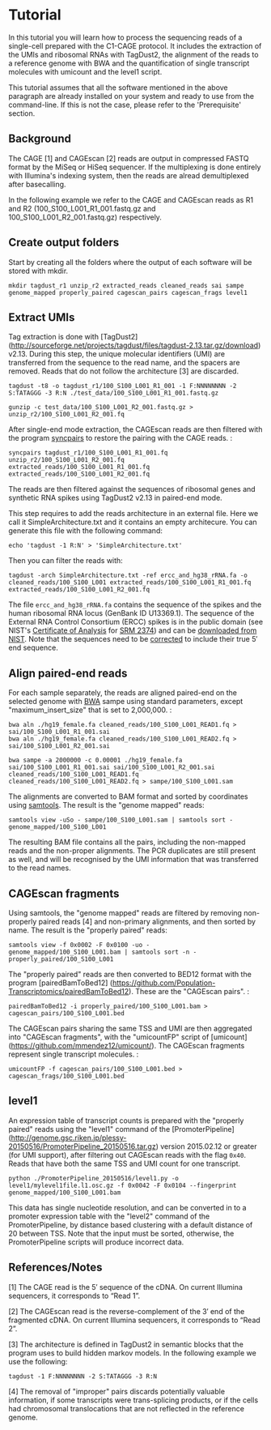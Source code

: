 Tutorial
========

In this tutorial you will learn how to process the sequencing reads of a
single-cell prepared with the C1-CAGE protocol. It includes the
extraction of the UMIs and ribosomal RNAs with TagDust2, the alignment
of the reads to a reference genome with BWA and the quantification of
single transcript molecules with umicount and the level1 script.

This tutorial assumes that all the software mentioned in the above
paragraph are already installed on your system and ready to use from the
command-line. If this is not the case, please refer to the
'Prerequisite' section.

Background
----------

The CAGE [1] and CAGEscan [2] reads are output in compressed FASTQ
format by the MiSeq or HiSeq sequencer. If the multiplexing is done
entirely with Illumina's indexing system, then the reads are alread
demultiplexed after basecalling. 

In the following example we refer to the CAGE and CAGEscan reads as R1
and R2 (100\_S100\_L001\_R1\_001.fastq.gz and
100\_S100\_L001\_R2\_001.fastq.gz) respectively.

Create output folders
---------------------

Start by creating all the folders where the output of each software will
be stored with mkdir.

    mkdir tagdust_r1 unzip_r2 extracted_reads cleaned_reads sai sampe genome_mapped properly_paired cagescan_pairs cagescan_frags level1

Extract UMIs
------------

Tag extraction is done with [TagDust2] (http://sourceforge.net/projects/tagdust/files/tagdust-2.13.tar.gz/download) v2.13. 
During this step, the unique molecular identifiers (UMI) are transferred from the sequence to
the read name, and the spacers are removed. Reads that do not
follow the architecture [3] are discarded.

    tagdust -t8 -o tagdust_r1/100_S100_L001_R1_001 -1 F:NNNNNNNN -2 S:TATAGGG -3 R:N ./test_data/100_S100_L001_R1_001.fastq.gz

    gunzip -c test_data/100_S100_L001_R2_001.fastq.gz > unzip_r2/100_S100_L001_R2_001.fq

After single-end mode extraction, the CAGEscan reads are then filtered
with the program [syncpairs](https://github.com/mmendez12/sync_paired_end_reads) to restore the pairing with the CAGE
reads. :

    syncpairs tagdust_r1/100_S100_L001_R1_001.fq unzip_r2/100_S100_L001_R2_001.fq extracted_reads/100_S100_L001_R1_001.fq extracted_reads/100_S100_L001_R2_001.fq

The reads are then filtered against the sequences of ribosomal genes
and synthetic RNA spikes using TagDust2 v2.13 in paired-end mode. 

This step requires to add the reads architecture in an external file. Here we call it SimpleArchitecture.txt and it contains an empty architecure. 
You can generate this file with the following command:

    echo 'tagdust -1 R:N' > 'SimpleArchitecture.txt'

Then you can filter the reads with:

    tagdust -arch SimpleArchitecture.txt -ref ercc_and_hg38_rRNA.fa -o cleaned_reads/100_S100_L001 extracted_reads/100_S100_L001_R1_001.fq extracted_reads/100_S100_L001_R2_001.fq

The file `ercc_and_hg38_rRNA.fa` contains the sequence of the spikes and the
human ribosomal RNA locus (GenBank ID U13369.1).  The sequence of the External
RNA Control Consortium (ERCC) spikes is in the public domain (see NIST's
[Certificate of Analysis](https://www-s.nist.gov/srmors/view_cert.cfm?srm=2374)
for [SRM 2374](https://www-s.nist.gov/srmors/view_detail.cfm?srm=2374)) and can
be [downloaded from NIST](https://www-s.nist.gov/srmors/view_datafiles.cfm?srm=2374).
Note that the sequences need to be [corrected](https://www.biostars.org/p/170234/) to
include their true 5′ end sequence.


Align paired-end reads
----------------------

For each sample separately, the reads are aligned paired-end on the
selected genome with [BWA](https://github.com/lh3/bwa) sampe  using standard parameters, except
"maximum\_insert\_size" that is set to 2,000,000. :

    bwa aln ./hg19_female.fa cleaned_reads/100_S100_L001_READ1.fq > sai/100_S100_L001_R1_001.sai
    bwa aln ./hg19_female.fa cleaned_reads/100_S100_L001_READ2.fq > sai/100_S100_L001_R2_001.sai

    bwa sampe -a 2000000 -c 0.00001 ./hg19_female.fa sai/100_S100_L001_R1_001.sai sai/100_S100_L001_R2_001.sai cleaned_reads/100_S100_L001_READ1.fq cleaned_reads/100_S100_L001_READ2.fq > sampe/100_S100_L001.sam

The alignments are converted to BAM format and sorted by coordinates
using [samtools](https://github.com/samtools/samtools/releases/latest). The result is the "genome mapped" reads:

    samtools view -uSo - sampe/100_S100_L001.sam | samtools sort - genome_mapped/100_S100_L001

The resulting BAM file contains all the pairs, including the non-mapped reads and
the non-proper alignments.  The PCR duplicates are still present as well, and will
be recognised by the UMI information that was transferred to the read names.

CAGEscan fragments
------------------

Using samtools, the "genome mapped" reads are filtered by removing
non-properly paired reads [4] and non-primary alignments, and then sorted by
name. The result is the "properly paired" reads:

    samtools view -f 0x0002 -F 0x0100 -uo - genome_mapped/100_S100_L001.bam | samtools sort -n - properly_paired/100_S100_L001

The "properly paired" reads are then converted to BED12 format with the
program [pairedBamToBed12] (https://github.com/Population-Transcriptomics/pairedBamToBed12). These are the "CAGEscan pairs". :

    pairedBamToBed12 -i properly_paired/100_S100_L001.bam > cagescan_pairs/100_S100_L001.bed

The CAGEscan pairs sharing the same TSS and UMI are then aggregated into
"CAGEscan fragments", with the "umicountFP" script of [umicount] (https://github.com/mmendez12/umicount/).
The CAGEscan fragments represent single transcript molecules. :

    umicountFP -f cagescan_pairs/100_S100_L001.bed > cagescan_frags/100_S100_L001.bed

level1
------

An expression table of transcript counts is prepared with the "properly
paired" reads using the "level1" command of the 
[PromoterPipeline] (http://genome.gsc.riken.jp/plessy-20150516/PromoterPipeline_20150516.tar.gz)
version 2015.02.12 or greater (for UMI support), after filtering out CAGEscan reads with
the flag `0x40`. Reads that have both the same TSS and UMI count for one
transcript.

    python ./PromoterPipeline_20150516/level1.py -o level1/mylevel1file.l1.osc.gz -f 0x0042 -F 0x0104 --fingerprint genome_mapped/100_S100_L001.bam

This data has single nucleotide resolution, and can be converted
in to a promoter expression table with the "level2" command of the
PromoterPipeline, by distance based clustering with a default distance
of 20 between TSS.  Note that the input must be sorted, otherwise, the
PromoterPipeline scripts will produce incorrect data.

References/Notes
----------------

[1] The CAGE read is the 5′ sequence of the cDNA. On current Illumina
sequencers, it corresponds to “Read 1”.

[2] The CAGEscan read is the reverse-complement of the 3′ end of the
fragmented cDNA. On current Illumina sequencers, it corresponds to “Read
2”.


[3] The architecture is defined in TagDust2 in semantic blocks
that the program uses to build hidden markov models. In the following
example we use the following:

    tagdust -1 F:NNNNNNNN -2 S:TATAGGG -3 R:N


[4] The removal of "improper" pairs discards potentially valuable
information, if some transcripts were trans-splicing products, or if the
cells had chromosomal translocations that are not reflected in the
reference genome.




